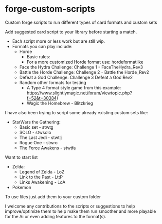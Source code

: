 # forge-custom-scripts
Custom forge scripts to run different types of card formats and custom sets

Add suggested card script to your library before starting a match. 
 - Each script more or less work but are still wip.
 - Formats you can play include:
     - Horde
       - Basic rules:
       - For a more customized Horde format use: hordeformatlike
     - Face the Hydra Challenge: Challenge 1 - FaceTheHydra_Rev3
     - Battle the Horde Challenge: Challenge 2 - Battle the Horde_Rev2
     - Defeat a God Challenge: Challenge 3 Defeat a God Rev2
     - Random other formats for testing
       - A Type 4 format style game from this example: 
https://www.slightlymagic.net/forum/viewtopic.php?f=52&t=30384)
       - Wagic the Homebrew - Blitzkrieg

I have also been trying to script some already existing custom sets like:
- StarWars the Gathering:
  - Basic set - stwtg
  - SOLO - stwsolo
  - The Last Jedi - stwtlj
  - Rogue One - stwro
  - The Force Awakens - stwtfa

Want to start list
- Zelda:
  - Legend of Zelda - LoZ
  - Link to the Past - LttP
  - Links Awakening - LoA
- Pokemon

To use files just add them to your custom folder

I welcome any contributions to the scripts or suggestions to help improve/optimize them to help make them run smoother and more playable for the Ai or even adding features to the format(s).
